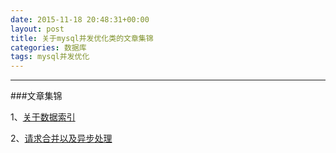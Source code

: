 ```yaml
---
date: 2015-11-18 20:48:31+00:00
layout: post
title: 关于mysql并发优化类的文章集锦
categories: 数据库
tags: mysql并发优化
---
```





----------


###文章集锦

1、[关于数据索引](http://mp.weixin.qq.com/s?__biz=MzI0MjA1Mjg2Ng==&mid=400470606&idx=1&sn=eff5350f80190ad6e32659f434aac970&scene=1&srcid=1118esSFs3wVkI0fXR5MemlK#wechat_redirect)

2、[请求合并以及异步处理](http://mp.weixin.qq.com/s?__biz=MzI0MjA1Mjg2Ng==&mid=400480069&idx=1&sn=4119397d0e3b0444f04d25f76ecdfbe3&scene=1&srcid=1118dDh6pvivDcrvhv2SUEsL#wechat_redirect)

